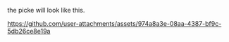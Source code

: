 the picke will look like this.


https://github.com/user-attachments/assets/974a8a3e-08aa-4387-bf9c-5db26ce8e19a

